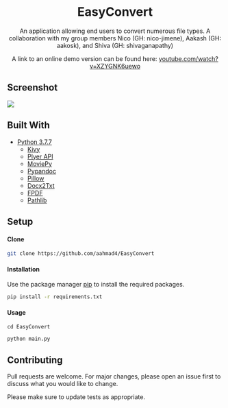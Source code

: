 <h1 align="center">EasyConvert</h1> 

<p align="center">
An application allowing end users to convert numerous file types. A collaboration with my group members Nico (GH: nico-jimene), Aakash (GH: aakosk), and Shiva (GH: shivaganapathy)
</p>

<p align="center">
A link to an online demo version can be found here: <a href="https://www.youtube.com/watch?v=XZYGNK6uewo" target="_blank">youtube.com/watch?v=XZYGNK6uewo</a>
</p>

## Screenshot

![](screenshot1.png)

## Built With

* [Python 3.7.7](https://www.python.org/)
   * [Kivy](https://kivy.org/)
   * [Plyer API](https://pypi.org/project/plyer/)
   * [MoviePy](https://pypi.org/project/moviepy/)
   * [Pypandoc](https://pypi.org/project/pypandoc/)
   * [Pillow](https://python-pillow.org/)
   * [Docx2Txt](https://pypi.org/project/docx2txt/)
   * [FPDF](https://pyfpdf.readthedocs.io/)
   * [Pathlib](https://docs.python.org/3/library/pathlib.html)

## Setup

#### Clone
```bash
git clone https://github.com/aahmad4/EasyConvert
```

#### Installation

Use the package manager [pip](https://pip.pypa.io/en/stable/) to install the required packages.
```bash
pip install -r requirements.txt
```

#### Usage
```
cd EasyConvert
```
```
python main.py
```

## Contributing

Pull requests are welcome. For major changes, please open an issue first to discuss what you would like to change.

Please make sure to update tests as appropriate.




